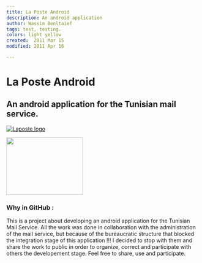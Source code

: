 ```yaml
---
title: La Poste Android
description: An android application
author: Wassim Benltaief
tags: test, testing.
colors: light yellow
created:  2011 Mar 15
modified: 2011 Apr 16

---
```


La Poste Android
=========

## An android application for the Tunisian mail service.

[![Laposte logo](https://raw.github.com/WassimBenltaief/laposte-android/master/img/laposte_new.png)](#logo)

 <img src="https://raw.github.com/WassimBenltaief/laposte-android/master/img/laposte_new.png" width="200" height="150">

### Why in GitHub :

This is a project about developing an android application for the Tunisian Mail Service.
All the work was done in collaboration with the administration of the mail service, but because of the bureaucratic structure that blocked the integration stage of this application !!! I decided to stop with them and share the work to public in order to organize, correct and participate with others the developement stage. Feel free to share, use and participate.


